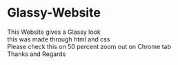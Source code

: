 # Glassy-Website
This Website gives a Glassy look
<br>
this was made through html and css
<br>
Please check this on 50 percent zoom out on Chrome tab
<br>
Thanks and Regards 
